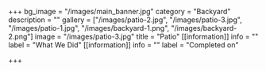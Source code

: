 +++
bg_image = "/images/main_banner.jpg"
category = "Backyard"
description = ""
gallery = ["/images/patio-2.jpg", "/images/patio-3.jpg", "/images/patio-1.jpg", "/images/backyard-1.png", "/images/backyard-2.png"]
image = "/images/patio-3.jpg"
title = "Patio"
[[information]]
info = ""
label = "What We Did"
[[information]]
info = ""
label = "Completed on"

+++
